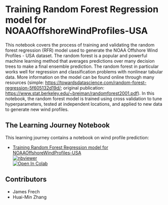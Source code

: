# Training Random Forest Regression model for NOAAOffshoreWindProfiles-USA

This notebook covers the process of training and validating the random forest regression (RFR) model used to generate the NOAA Offshore Wind Profiles - USA dataset. The random forest is a popular and powerful machine learning method that averages predictions over many decision trees to make a final ensemble prediction. The random forest in particular works well for regression and classification problems with nonlinear tabular data. More information on the model can be found online through many resources (simple: https://towardsdatascience.com/random-forest-regression-5f605132d19d/; original publication: https://www.stat.berkeley.edu/~breiman/randomforest2001.pdf). In this notebook, the random forest model is trained using cross validation to tune hyperparameters, tested at independent locations, and applied to new data to generate new wind profiles.

## The Learning Journey Notebook

This learning journey contains a notebook on wind profile prediction:
* [Training Random Forest Regression model for NOAAOffshoreWindProfiles-USA](OffshoreWindProfilesNotebookRevised.ipynb)<br>
  [![nbviewer](https://raw.githubusercontent.com/jupyter/design/master/logos/Badges/nbviewer_badge.svg)](https://nbviewer.org/github/noaa-ncai/learning-journey/blob/main/offshore_wind_profiles/OffshoreWindProfilesNotebookRevised.ipynb)<br>
  [![Open In Colab](https://colab.research.google.com/assets/colab-badge.svg)](https://colab.research.google.com/github/noaa-ncai/learning-journey/blob/main/offshore_wind_profiles/OffshoreWindProfilesNotebookRevised.ipynb)

## Contributors
- James Frech
- Huai-Min Zhang
